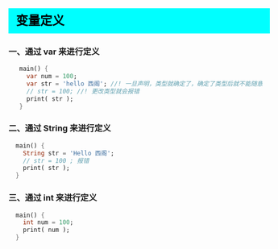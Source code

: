 <div
    style = "
        width: 100%;
        height: 50px;
        background: #00FFFF;
        color: black;
        line-height: 50px;
        padding-left: 15px;
        font-size: 24px;
        font-weight: bold;
    "
> 
    变量定义
</div>

### 一、通过 var 来进行定义
```dart
   main() {
     var num = 100;
     var str = 'hello 西阁'; //! 一旦声明，类型就确定了，确定了类型后就不能随意更改了
     // str = 100; //! 更改类型就会报错
     print( str );
   }
```
### 二、通过 String 来进行定义
```dart
  main() {
    String str = 'Hello 西阁';
    // str = 100 ; 报错
    print( str );
  }
```
### 三、通过 int 来进行定义
```dart
  main() {
    int num = 100;
    print( num );
  }
```